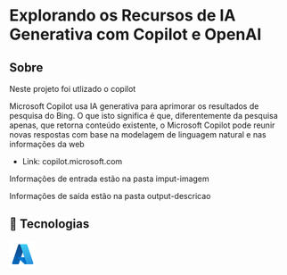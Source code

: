 <h1>Explorando os Recursos de IA Generativa com Copilot e OpenAI</h1>

<h2>Sobre</h2>

<p> Neste projeto foi utlizado o copilot </p>

<p> Microsoft Copilot usa IA generativa para aprimorar os resultados de pesquisa do Bing. O que isto significa é que, diferentemente da pesquisa apenas, que retorna conteúdo existente, o Microsoft Copilot pode reunir novas respostas com base na modelagem de linguagem natural e nas informações da web

- Link: copilot.microsoft.com </p>

<p>Informações de entrada estão na pasta imput-imagem</p>
<p>Informações de saída estão na pasta output-descricao</p>

## 🚀 Tecnologias

<div>
  <img src="icons8-azure-48.png">
</div>
